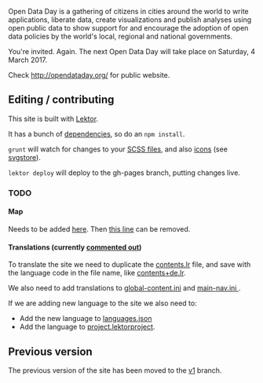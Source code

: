 Open Data Day is a gathering of citizens in cities around the world to write applications, liberate data, create visualizations and publish analyses using open public data to show support for and encourage the adoption of open data policies by the world's local, regional and national governments.

You're invited. Again. The next Open Data Day will take place on Saturday, 4 March 2017.

Check <http://opendataday.org/> for public website.

## Editing / contributing

This site is built with [Lektor](https://www.getlektor.com/).

It has a bunch of [dependencies](https://github.com/okfn/opendataday/blob/v2/package.json), so do an `npm install`.

`grunt` will watch for changes to your [SCSS files](https://github.com/okfn/opendataday/tree/v2/assets/scss), and also [icons](https://github.com/okfn/opendataday/tree/v2/assets/icons) (see [svgstore](https://github.com/FWeinb/grunt-svgstore)).

`lektor deploy` will deploy to the gh-pages branch, putting changes live.

### TODO

#### Map

Needs to be added [here](https://github.com/okfn/opendataday/blob/v2/templates/home.html#L60). Then [this line](https://github.com/okfn/opendataday/blob/v2/assets/scss/_home.scss#L271) can be removed.

#### Translations (currently [commented out](https://github.com/okfn/opendataday/blob/v2/templates/includes/nav.html#L12-L31))

To translate the site we need to duplicate the [contents.lr](https://github.com/okfn/opendataday/blob/v2/content/contents.lr) file, and save with the language code in the file name, like [contents+de.lr](https://github.com/okfn/opendataday/blob/v2/content/contents%2Bde.lr).

We also need to add translations to [global-content.ini](https://github.com/okfn/opendataday/blob/v2/databags/global-content.ini) and [main-nav.ini
](https://github.com/okfn/opendataday/blob/v2/databags/main-nav.ini).

If we are adding new language to the site we also need to:

- Add the new language to [languages.json](https://github.com/okfn/opendataday/blob/v2/databags/languages.json)
- Add the language to [project.lektorproject](https://github.com/okfn/opendataday/blob/v2/project.lektorproject).

## Previous version

The previous version of the site has been moved to the [v1](https://github.com/okfn/opendataday/tree/v1) branch.
